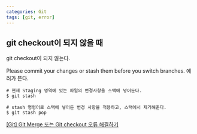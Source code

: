 ```yaml
---
categories: Git
tags: [git, error]
---
```

    
## git checkout이 되지 않을 때 
git checkout이 되지 않는다.

Please commit your changes or stash them before you switch branches. 에러가 뜬다.

```
# 현재 Staging 영역에 있는 파일의 변경사항을 스택에 넣어둔다. 
$ git stash

# stash 명령어로 스택에 넣어둔 변경 사항을 적용하고, 스택에서 제거해준다.
$ git stash pop
```

[[Git] Git Merge 또는 Git checkout 오류 해결하기](https://blog.hodory.dev/2020/02/18/error-Your-local-changes-would-be-overwritten-by-merge/)
